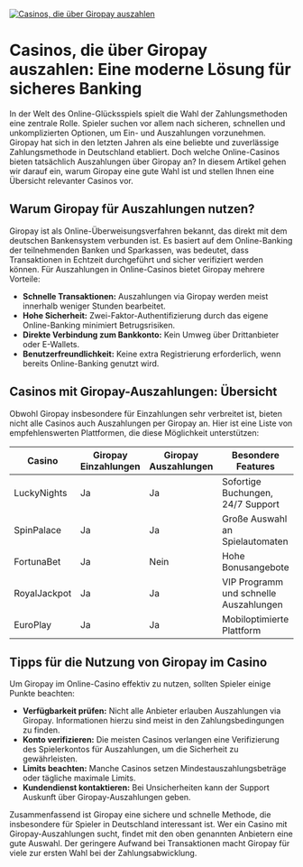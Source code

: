 [![Casinos, die über Giropay auszahlen](https://123-caf.pages.dev/gitsignup.png)](https://vrmoo.ru/Bt82HjjY)

<h1>Casinos, die über Giropay auszahlen: Eine moderne Lösung für sicheres Banking</h1>  <p>In der Welt des Online-Glücksspiels spielt die Wahl der Zahlungsmethoden eine zentrale Rolle. Spieler suchen vor allem nach sicheren, schnellen und unkomplizierten Optionen, um Ein- und Auszahlungen vorzunehmen. Giropay hat sich in den letzten Jahren als eine beliebte und zuverlässige Zahlungsmethode in Deutschland etabliert. Doch welche Online-Casinos bieten tatsächlich Auszahlungen über Giropay an? In diesem Artikel gehen wir darauf ein, warum Giropay eine gute Wahl ist und stellen Ihnen eine Übersicht relevanter Casinos vor.</p>  <h2>Warum Giropay für Auszahlungen nutzen?</h2>  <p>Giropay ist als Online-Überweisungsverfahren bekannt, das direkt mit dem deutschen Bankensystem verbunden ist. Es basiert auf dem Online-Banking der teilnehmenden Banken und Sparkassen, was bedeutet, dass Transaktionen in Echtzeit durchgeführt und sicher verifiziert werden können. Für Auszahlungen in Online-Casinos bietet Giropay mehrere Vorteile:</p>  <ul>   <li><strong>Schnelle Transaktionen:</strong> Auszahlungen via Giropay werden meist innerhalb weniger Stunden bearbeitet.</li>   <li><strong>Hohe Sicherheit:</strong> Zwei-Faktor-Authentifizierung durch das eigene Online-Banking minimiert Betrugsrisiken.</li>   <li><strong>Direkte Verbindung zum Bankkonto:</strong> Kein Umweg über Drittanbieter oder E-Wallets.</li>   <li><strong>Benutzerfreundlichkeit:</strong> Keine extra Registrierung erforderlich, wenn bereits Online-Banking genutzt wird.</li> </ul>  <h2>Casinos mit Giropay-Auszahlungen: Übersicht</h2>  <p>Obwohl Giropay insbesondere für Einzahlungen sehr verbreitet ist, bieten nicht alle Casinos auch Auszahlungen per Giropay an. Hier ist eine Liste von empfehlenswerten Plattformen, die diese Möglichkeit unterstützen:</p>  <table>   <thead>     <tr>       <th>Casino</th>       <th>Giropay Einzahlungen</th>       <th>Giropay Auszahlungen</th>       <th>Besondere Features</th>     </tr>   </thead>   <tbody>     <tr>       <td>LuckyNights</td>       <td>Ja</td>       <td>Ja</td>       <td>Sofortige Buchungen, 24/7 Support</td>     </tr>     <tr>       <td>SpinPalace</td>       <td>Ja</td>       <td>Ja</td>       <td>Große Auswahl an Spielautomaten</td>     </tr>     <tr>       <td>FortunaBet</td>       <td>Ja</td>       <td>Nein</td>       <td>Hohe Bonusangebote</td>     </tr>     <tr>       <td>RoyalJackpot</td>       <td>Ja</td>       <td>Ja</td>       <td>VIP Programm und schnelle Auszahlungen</td>     </tr>     <tr>       <td>EuroPlay</td>       <td>Ja</td>       <td>Ja</td>       <td>Mobiloptimierte Plattform</td>     </tr>   </tbody> </table>  <h2>Tipps für die Nutzung von Giropay im Casino</h2>  <p>Um Giropay im Online-Casino effektiv zu nutzen, sollten Spieler einige Punkte beachten:</p>  <ul>   <li><strong>Verfügbarkeit prüfen:</strong> Nicht alle Anbieter erlauben Auszahlungen via Giropay. Informationen hierzu sind meist in den Zahlungsbedingungen zu finden.</li>   <li><strong>Konto verifizieren:</strong> Die meisten Casinos verlangen eine Verifizierung des Spielerkontos für Auszahlungen, um die Sicherheit zu gewährleisten.</li>   <li><strong>Limits beachten:</strong> Manche Casinos setzen Mindestauszahlungsbeträge oder tägliche maximale Limits.</li>   <li><strong>Kundendienst kontaktieren:</strong> Bei Unsicherheiten kann der Support Auskunft über Giropay-Auszahlungen geben.</li> </ul>  <p>Zusammenfassend ist Giropay eine sichere und schnelle Methode, die insbesondere für Spieler in Deutschland interessant ist. Wer ein Casino mit Giropay-Auszahlungen sucht, findet mit den oben genannten Anbietern eine gute Auswahl. Der geringere Aufwand bei Transaktionen macht Giropay für viele zur ersten Wahl bei der Zahlungsabwicklung.</p>